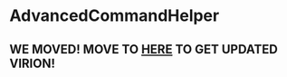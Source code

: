 # AdvancedCommandHelper
## WE MOVED! MOVE TO [HERE](https://github.com/Blugin/libcommand) TO GET UPDATED VIRION!
